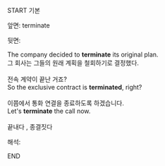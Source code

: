 START
기본

앞면:
terminate


뒷면:
<div>The company decided to <strong>terminate</strong> its original plan. </div><div>그 회사는 그들의 원래 계획을 철회하기로 결정했다.</div><div><br></div><div><div><div>전속 계약이 끝난 거죠?</div></div><div><div>So the exclusive contract is <strong>terminated</strong>, right?</div></div></div><div><br></div><div><div><div>이쯤에서 통화 연결을 종료하도록 하겠습니다.</div></div><div><div>Let's <strong>terminate</strong> the call now.</div></div></div><div><br></div><div>끝내다 , 종결짓다</div>


해석:

END